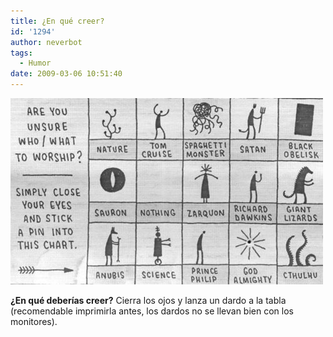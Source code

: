 ```yaml
---
title: ¿En qué creer?
id: '1294'
author: neverbot
tags:
  - Humor
date: 2009-03-06 10:51:40
---
```


[![what to worship?](./en-que-creer/what-to-worship.jpg "what to worship?")](./what-to-worship.jpg)

**¿En qué deberías creer?** Cierra los ojos y lanza un dardo a la tabla (recomendable imprimirla antes, los dardos no se llevan bien con los monitores).